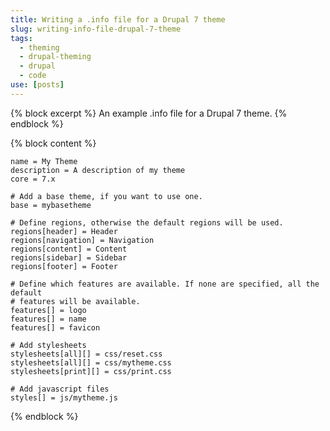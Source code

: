```yaml
---
title: Writing a .info file for a Drupal 7 theme
slug: writing-info-file-drupal-7-theme
tags:
  - theming
  - drupal-theming
  - drupal
  - code
use: [posts]
---
```

{% block excerpt %}
An example .info file for a Drupal 7 theme.
{% endblock %}

{% block content %}
~~~
name = My Theme
description = A description of my theme
core = 7.x

# Add a base theme, if you want to use one.
base = mybasetheme

# Define regions, otherwise the default regions will be used.
regions[header] = Header
regions[navigation] = Navigation
regions[content] = Content
regions[sidebar] = Sidebar
regions[footer] = Footer

# Define which features are available. If none are specified, all the default 
# features will be available.
features[] = logo
features[] = name
features[] = favicon

# Add stylesheets
stylesheets[all][] = css/reset.css
stylesheets[all][] = css/mytheme.css
stylesheets[print][] = css/print.css

# Add javascript files
styles[] = js/mytheme.js
~~~
{% endblock %}
